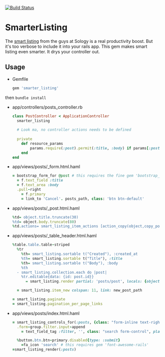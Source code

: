 [![Build Status](https://travis-ci.org/MichaelSp/smarter_listing.svg?branch=master)](https://travis-ci.org/MichaelSp/smarter_listing)

SmarterListing
================

The [smart listing](http://showcase.sology.eu/smart_listing) from the guys at Sology is a real productivity boost.
But it's too verbose to include it into your rails app. This gem makes smart listing even smarter. It drys your controller out.

Usage
-----

* Gemfile
  ```ruby
  gem 'smarter_listing'
  ```
then `bundle install`

* app/controllers/posts_controller.rb
  ```ruby
  class PostController < ApplicationController
    smarter_listing
    
    # Look ma, no controller actions needs to be defined
    
    private
      def resource_params
          params.require(:post).permit(:title, :body) if params[:post]
      end
  end
  ```

* app/views/posts/_form.html.haml
  ```ruby
  = bootstrap_form_for @post # this requires the fine gem 'bootstrap_form'. Check it out! 
    = f.text_field :title
    = f.text_area :body
    .pull-right
      = f.primary
      = link_to 'Cancel'. posts_path, class: 'btn btn-default'
  ```

* app/views/posts/_post.html.haml
  ```ruby
  %td= object.title.truncate(30)
  %td= object.body.truncate(80)
  %td.actions= smart_listing_item_actions [action_copy(object,copy_post_path(object)),action_edit(object,edit_post_path(object)),action_destroy(object,post_path(object))]
  ```

* app/views/posts/_table_header.html.haml
  ```ruby
  %table.table.table-striped
    %tr
      %th= smart_listing.sortable t("Created"), :created_at
      %th= smart_listing.sortable t("Title"), :title
      %th= smart_listing.sortable t("Body"), :body
      %th
    - smart_listing.collection.each do |post|
      %tr.editable{data: {id: post.id}}
        = smart_listing.render partial: 'posts/post', locals: {object: post}
  
    = smart_listing.item_new colspan: 11, link: new_post_path
  
  = smart_listing.paginate
  = smart_listing.pagination_per_page_links
  ```

* app/views/posts/index.html.haml
  ```ruby
  = smart_listing_controls_for(:posts, {class: "form-inline text-right"}) do
    .form-group.filter.input-append
      = text_field_tag :filter, '', class: "search form-control", placeholder: t("Search..."), autocomplete: :off
  
    %button.btn.btn-primary.disabled{type: :submit}
      =fa_icon 'search' # this requires gem 'font-awesome-rails'
  =smart_listing_render(:posts)
  
  ```